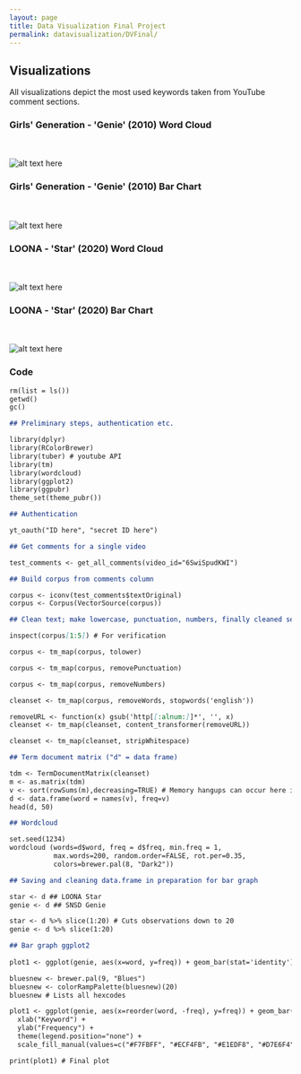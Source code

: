 ```yaml
---
layout: page
title: Data Visualization Final Project
permalink: datavisualization/DVFinal/
---
```


## Visualizations
All visualizations depict the most used keywords taken from YouTube comment sections. 

### Girls' Generation - 'Genie' (2010) Word Cloud
<br><br>
![alt text here](gpowen/images/SNSDGenieCloud.png)

### Girls' Generation - 'Genie' (2010) Bar Chart
<br><br>
![alt text here](gpowen/images/SNSDGenieBar.png)

### LOONA - 'Star' (2020) Word Cloud
<br><br>
![alt text here](gpowen/images/LoonaStarCloud.png)

### LOONA - 'Star' (2020) Bar Chart
<br><br>
![alt text here](gpowen/images/LoonaStarBar.png)

### Code

```markdown
rm(list = ls())
getwd()
gc()

## Preliminary steps, authentication etc.

library(dplyr)
library(RColorBrewer)
library(tuber) # youtube API
library(tm)
library(wordcloud)
library(ggplot2)
library(ggpubr)
theme_set(theme_pubr())

## Authentication

yt_oauth("ID here", "secret ID here")

## Get comments for a single video

test_comments <- get_all_comments(video_id="6SwiSpudKWI")

## Build corpus from comments column

corpus <- iconv(test_comments$textOriginal)
corpus <- Corpus(VectorSource(corpus))

## Clean text; make lowercase, punctuation, numbers, finally cleaned set

inspect(corpus[1:5]) # For verification

corpus <- tm_map(corpus, tolower)

corpus <- tm_map(corpus, removePunctuation)

corpus <- tm_map(corpus, removeNumbers)

cleanset <- tm_map(corpus, removeWords, stopwords('english'))

removeURL <- function(x) gsub('http[[:alnum:]]*', '', x)
cleanset <- tm_map(cleanset, content_transformer(removeURL))

cleanset <- tm_map(cleanset, stripWhitespace)

## Term document matrix ("d" = data frame)

tdm <- TermDocumentMatrix(cleanset)
m <- as.matrix(tdm)
v <- sort(rowSums(m),decreasing=TRUE) # Memory hangups can occur here if comments are excessive
d <- data.frame(word = names(v), freq=v)
head(d, 50)

## Wordcloud

set.seed(1234)
wordcloud (words=d$word, freq = d$freq, min.freq = 1,
           max.words=200, random.order=FALSE, rot.per=0.35,
           colors=brewer.pal(8, "Dark2"))

## Saving and cleaning data.frame in preparation for bar graph

star <- d ## LOONA Star
genie <- d ## SNSD Genie

star <- d %>% slice(1:20) # Cuts observations down to 20
genie <- d %>% slice(1:20) 

## Bar graph ggplot2
  
plot1 <- ggplot(genie, aes(x=word, y=freq)) + geom_bar(stat='identity') + labs(title="LOONA - 'Star': Top 20 Keywords") ## Basic graph

bluesnew <- brewer.pal(9, "Blues")
bluesnew <- colorRampPalette(bluesnew)(20)
bluesnew # Lists all hexcodes 

plot1 <- ggplot(genie, aes(x=reorder(word, -freq), y=freq)) + geom_bar(stat='identity', aes(fill = as.factor(freq))) + labs(title="LOONA - 'Star': Top 20 Keywords") +
  xlab("Keyword") +
  ylab("Frequency") +
  theme(legend.position="none") +
  scale_fill_manual(values=c("#F7FBFF", "#ECF4FB", "#E1EDF8", "#D7E6F4", "#CDE0F1", "#C1D9ED", "#B0D2E7", "#A0CAE1", "#8BBFDC", "#75B3D8", "#62A8D2", "#519CCB", "#4090C5", "#3282BD", "#2474B6", "#1966AD", "#0E59A2", "#084B94", "#083D7F", "#08306B"))

print(plot1) # Final plot
```
